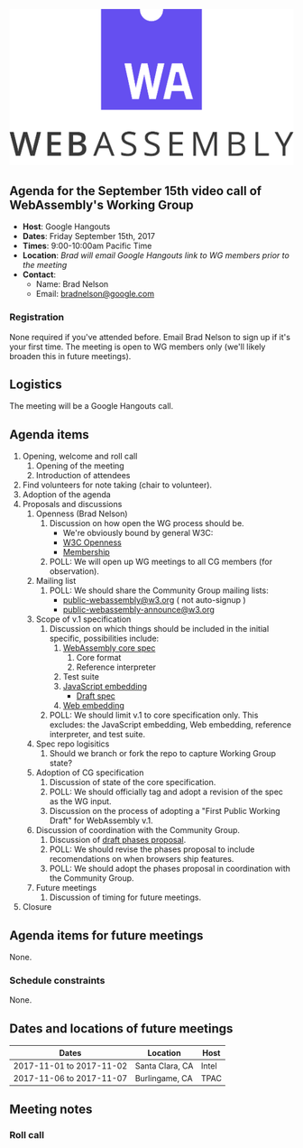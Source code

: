 ![WebAssembly logo](/images/WebAssembly.png)

## Agenda for the September 15th video call of WebAssembly's Working Group

- **Host**: Google Hangouts
- **Dates**: Friday September 15th, 2017
- **Times**: 9:00-10:00am Pacific Time
- **Location**: *Brad will email Google Hangouts link to WG members prior to the meeting*
- **Contact**:
    - Name: Brad Nelson
    - Email: bradnelson@google.com

### Registration

None required if you've attended before. Email Brad Nelson to sign up if it's
your first time. The meeting is open to WG members only (we'll likely broaden
this in future meetings).

## Logistics

The meeting will be a Google Hangouts call.

## Agenda items

1. Opening, welcome and roll call
    1. Opening of the meeting
    1. Introduction of attendees
1. Find volunteers for note taking (chair to volunteer).
1. Adoption of the agenda
1. Proposals and discussions
    1. Openness (Brad Nelson)
       1. Discussion on how open the WG process should be.
          * We're obviously bound by general W3C:
          * [W3C Openness](https://www.w3.org/wiki/OpenAndTransparentW3C/Group_Openness)
          * [Membership](https://www.w3.org/Consortium/membership-faq.html)
       1. POLL: We will open up WG meetings to all CG members (for observation).
    1. Mailing list
       1. POLL: We should share the Community Group mailing lists:
          * public-webassembly@w3.org  ( not auto-signup )
          * public-webassembly-announce@w3.org
    1. Scope of v.1 specification
       1. Discussion on which things should be included in the initial
          specific, possibilities include:
          1. [WebAssembly core spec](https://github.com/WebAssembly/spec)
             1. Core format
             1. Reference interpreter
          1. Test suite
          1. [JavaScript embedding](https://github.com/WebAssembly/design/blob/master/JS.md)
             * [Draft spec](https://littledan.github.io/spec/document/JS.html)
          1. [Web embedding](https://github.com/WebAssembly/design/blob/master/Web.md)
       1. POLL: We should limit v.1 to core specification only.
          This excludes: the JavaScript embedding,
          Web embedding, reference interpreter, and test suite.
    1. Spec repo logisitics
       1. Should we branch or fork the repo to capture Working Group state?
    1. Adoption of CG specification
       1. Discussion of state of the core specification.
       1. POLL: We should officially tag and adopt a revision of the spec as
          the WG input.
       1. Discussion on the process of adopting a "First Public Working Draft" for WebAssembly v.1.
    1. Discussion of coordination with the Community Group.
       1. Discussion of [draft phases proposal](https://github.com/WebAssembly/meetings/blob/master/process/phases.md).
       1. POLL: We should revise the phases proposal to include recomendations on when browsers ship features.
       1. POLL: We should adopt the phases proposal in coordination with the Community Group.
    1. Future meetings
       1. Discussion of timing for future meetings.
1. Closure

## Agenda items for future meetings

None.

### Schedule constraints

None.

## Dates and locations of future meetings

| Dates                    | Location          | Host       |
|--------------------------|-------------------|------------|
| 2017-11-01 to 2017-11-02 | Santa Clara, CA   | Intel      |
| 2017-11-06 to 2017-11-07 | Burlingame, CA    | TPAC       |

## Meeting notes

### Roll call
